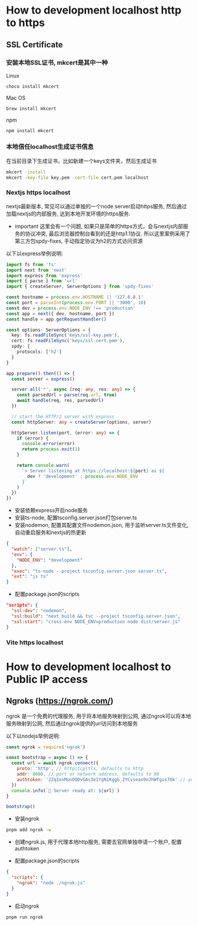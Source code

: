 # How to development localhost http to https

## SSL Certificate

### 安装本地SSL证书, mkcert是其中一种

Linux
```bash
choco install mkcert
```

Mac OS
```bash
brew install mkcert
```

npm
```bash
npm install mkcert
```

### 本地信任localhost生成证书信息
在当前目录下生成证书，比如新建一个keys文件夹，然后生成证书
```bash
mkcert -install
mkcert -key-file key.pem -cert-file cert.pem localhost
```

### Nextjs https localhost
nextjs最新版本, 常见可以通过单独的一个node server启动https服务, 然后通过加载nextjs的内部服务, 达到本地开发环境的https服务. 
- important 这里会有一个问题, 如果只是简单的https方式，会与nextjs内部服务的协议冲突, 最后浏览器控制台看到的还是http1.1协议. 所以这里案例采用了第三方包spdy-fixes, 手动指定协议为h2的方式访问资源

以下以express举例说明:
```ts
import fs from 'fs'
import next from 'next'
import express from 'express'
import { parse } from 'url'
import { createServer, ServerOptions } from 'spdy-fixes'

const hostname = process.env.HOSTNAME || '127.0.0.1'
const port = parseInt(process.env.PORT || '3000', 10)
const dev = process.env.NODE_ENV !== 'production'
const app = next({ dev, hostname, port })
const handle = app.getRequestHandler()

const options: ServerOptions = {
  key: fs.readFileSync('keys/ssl-key.pem'),
  cert: fs.readFileSync('keys/ssl-cert.pem'),
  spdy: {
    protocols: ['h2']
  }
}

app.prepare().then(() => {
  const server = express()

  server.all('*', async (req: any, res: any) => {
    const parsedUrl = parse(req.url, true)
    await handle(req, res, parsedUrl)
  })

  // start the HTTP/2 server with express
  const httpServer: any = createServer(options, server)

  httpServer.listen(port, (error: any) => {
    if (error) {
      console.error(error)
      return process.exit(1)
    }

    return console.warn(
      `> Server listening at https://localhost:${port} as ${
        dev ? 'development' : process.env.NODE_ENV
      }`
    )
  })
})
```

- 安装依赖express开启node服务
- 安装ts-node, 配置tsconfig.server.json打包server.ts
- 安装nodemon, 配置其配置文件nodemon.json, 用于监听server.ts文件变化, 自动重启服务和nextjs的热更新
```json
{
  "watch": ["server.ts"],
  "env": {
    "NODE_ENV": "development"
  },
  "exec": "ts-node --project tsconfig.server.json server.ts",
  "ext": "js ts"
}
```
- 配置package.json的scripts
```json
"scripts": {
  "ssl:dev": "nodemon",
  "ssl:build": "next build && tsc --project tsconfig.server.json",
  "ssl:start": "cross-env NODE_ENV=production node dist/server.js"
}
```


### Vite https localhost


# How to development localhost to Public IP access

## Ngroks (https://ngrok.com/)
ngrok 是一个免费的代理服务, 用于将本地服务映射到公网, 通过ngrok可以将本地服务映射到公网, 然后通过ngrok提供的url访问到本地服务

以下以nodejs举例说明:
```js
const ngrok = require('ngrok')

const bootstrap = async () => {
  const url = await ngrok.connect({
    proto: 'http', // http|tcp|tls, defaults to http
    addr: 8000, // port or network address, defaults to 80
    authtoken: '2ZqIexMonOQDvGAs3e1YgNiKggG_ZYCvseao9nJhWfgus76k' // your authtoken from ngrok.com
  })
  console.info(`🚀 Server ready at: ${url}`)
}

bootstrap()
```

- 安装ngrok
```bash
pnpm add ngrok -w
```

- 创建ngrok.js, 用于代理本地http服务, 需要去官网单独申请一个账户, 配置authtoken

- 配置package.json的scripts
```json
{
  "scripts": {
    "ngrok": "node ./ngrok.js"
  }
}
```

- 启动ngrok
```
pnpm run ngrok
```
